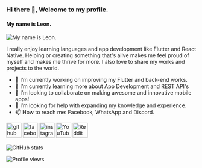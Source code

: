 ### Hi there 👋, Welcome to my profile.
#### My name is Leon.
![My name is Leon.](https://i.ibb.co/nwZGBdV/li-yeon-1280-320-px.png)

I really enjoy learning languages and app development like Flutter and React Native. Helping or creating something that's alive makes me feel proud of myself and makes me thrive for more. I also love to share my works and projects to the world.

- 🔭 I’m currently working on improving my Flutter and back-end works. 
- 🌱 I’m currently learning more about App Development and REST API's 
- 👯 I’m looking to collaborate on making awesome and innovative mobile apps! 
- 🤔 I’m looking for help with expanding my knowledge and experience. 
- 📫 How to reach me: Facebook, WhatsApp and Discord. 


[<img src='https://cdn.jsdelivr.net/npm/simple-icons@3.0.1/icons/github.svg' alt='github' height='40'>](https://github.com/Li-Yeon)  [<img src='https://cdn.jsdelivr.net/npm/simple-icons@3.0.1/icons/facebook.svg' alt='facebook' height='40'>](https://www.facebook.com/mekaleafen)  [<img src='https://cdn.jsdelivr.net/npm/simple-icons@3.0.1/icons/instagram.svg' alt='instagram' height='40'>](https://www.instagram.com/leyeon_/)  [<img src='https://cdn.jsdelivr.net/npm/simple-icons@3.0.1/icons/youtube.svg' alt='YouTube' height='40'>](https://www.youtube.com/channel/UCNUNhhh5tqYPM4URynDJm6w)  [<img src='https://cdn.jsdelivr.net/npm/simple-icons@3.0.1/icons/reddit.svg' alt='Reddit' height='40'>](https://www.reddit.com/user/mekaleon)  

![GitHub stats](https://github-readme-stats.vercel.app/api?username=Li-Yeon&show_icons=true)  

![Profile views](https://gpvc.arturio.dev/Li-Yeon)  
